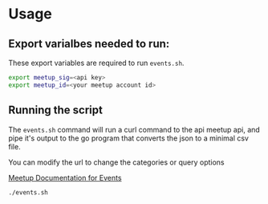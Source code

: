 # Usage

## Export varialbes needed to run:

These export variables are required to run `events.sh`.

```bash
export meetup_sig=<api key>
export meetup_id=<your meetup account id>
```

## Running the script

The `events.sh` command will run a curl command to the api meetup api, and pipe it's output
to the go program that converts the json to a minimal csv file.

You can modify the url to change the categories or query options

[Meetup Documentation for Events](http://www.meetup.com/meetup_api/docs/2/open_events/)


```bash
./events.sh
```
